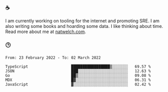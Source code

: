 ### ☕

I am currently working on tooling for the internet and promoting SRE. I am also writing some books and hoarding some data. I like thinking about time. Read more about me at [natwelch.com](https://natwelch.com).

### 🕒

<!--START_SECTION:waka-->

```text
From: 23 February 2022 - To: 02 March 2022

TypeScript                   █████████████████▒░░░░░░░   69.57 %
JSON                         ███░░░░░░░░░░░░░░░░░░░░░░   12.63 %
Go                           ██▒░░░░░░░░░░░░░░░░░░░░░░   09.08 %
MDX                          █▓░░░░░░░░░░░░░░░░░░░░░░░   06.31 %
JavaScript                   ▓░░░░░░░░░░░░░░░░░░░░░░░░   02.42 %
```

<!--END_SECTION:waka-->
